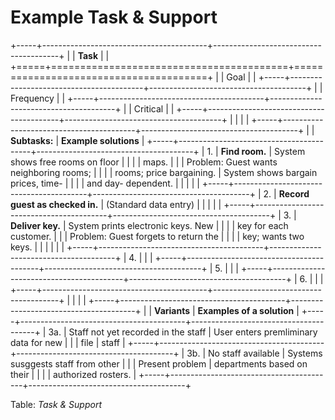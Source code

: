 # Example Task & Support

+-----+-----------------------------------------+---------------------------------------+
|     | **Task**                                |                                       |
+=====+=========================================+=======================================+
|     | Goal                                    |                                       |
+-----+-----------------------------------------+---------------------------------------+
|     | Frequency                               |                                       |
+-----+-----------------------------------------+---------------------------------------+
|     | Critical                                |                                       |
+-----+-----------------------------------------+---------------------------------------+
|     |                                         |                                       |
+-----+-----------------------------------------+---------------------------------------+
|     | **Subtasks:**                           | **Example solutions**                 |
+-----+-----------------------------------------+---------------------------------------+
| 1.  | **Find room.**                          | System shows free rooms on floor      |
|     |                                         | maps.                                 |
|     | Problem: Guest wants neighboring rooms; |                                       |
|     | rooms; price bargaining.                | System shows bargain prices, time-    |
|     |                                         | and day- dependent.                   |
|     |                                         |                                       |
+-----+-----------------------------------------+---------------------------------------+
| 2.  | **Record guest as checked in.**         | (Standard data entry)                 |
|     |                                         |                                       |
+-----+-----------------------------------------+---------------------------------------+
| 3.  | **Deliver key.**                        | System prints electronic keys. New    |
|     |                                         | key for each customer.                |
|     | Problem: Guest forgets to return the    |                                       |
|     | key; wants two keys.                    |                                       |
|     |                                         |                                       |
+-----+-----------------------------------------+---------------------------------------+
| 4.  |                                         |                                       |
+-----+-----------------------------------------+---------------------------------------+
| 5.  |                                         |                                       |
+-----+-----------------------------------------+---------------------------------------+
| 6.  |                                         |                                       |
+-----+-----------------------------------------+---------------------------------------+
|     |                                         |                                       |
+-----+-----------------------------------------+---------------------------------------+
|     | **Variants**                            | **Examples of a solution**            |
+-----+-----------------------------------------+---------------------------------------+
| 3a. | Staff not yet recorded in the staff     | User enters premliminary data for new |
|     | file                                    | staff                                 |
+-----+-----------------------------------------+---------------------------------------+
| 3b. | No staff available                      | Systems susggests staff from other    |
|     | Present problem                         | departments based on their            |
|     |                                         | authorized rosters.                   |
+-----+-----------------------------------------+---------------------------------------+

Table: *Task & Support*
